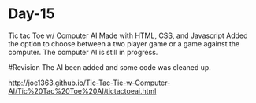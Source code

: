 # Day-15
Tic tac Toe w/ Computer AI
Made with HTML, CSS, and Javascript
Added the option to choose between a two player game or a game against the computer. The computer AI is still in progress.

#Revision
The AI been added and some code was cleaned up.

http://joe1363.github.io/Tic-Tac-Tie-w-Computer-AI/Tic%20Tac%20Toe%20AI/tictactoeai.html
